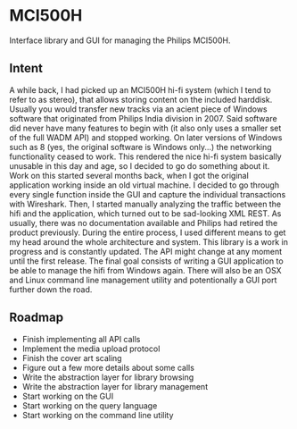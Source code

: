# MCI500H
Interface library and GUI for managing the Philips MCI500H.

## Intent
A while back, I had picked up an MCI500H hi-fi system (which I tend to refer to as stereo),
that allows storing content on the included harddisk.
Usually you would transfer new tracks via an acient piece of Windows software that originated from Philips India division in 2007.
Said software did never have many features to begin with (it also only uses a smaller set of the full WADM API) and stopped working.
On later versions of Windows such as 8 (yes, the original software is Windows only...) the networking functionality ceased to work.
This rendered the nice hi-fi system basically unusable in this day and age, so I decided to go do something about it.
Work on this started several months back, when I got the original application working inside an old virtual machine.
I decided to go through every single function inside the GUI and capture the individual transactions with Wireshark.
Then, I started manually analyzing the traffic between the hifi and the application, which turned out to be sad-looking XML REST.
As usually, there was no documentation available and Philips had retired the product previously.
During the entire process, I used different means to get my head around the whole architecture and system.
This library is a work in progress and is constantly updated. The API might change at any moment until the first release.
The final goal consists of writing a GUI application to be able to manage the hifi from Windows again.
There will also be an OSX and Linux command line management utility and potentionally a GUI port further down the road.

## Roadmap
* Finish implementing all API calls
* Implement the media upload protocol
* Finish the cover art scaling
* Figure out a few more details about some calls
* Write the abstraction layer for library browsing
* Write the abstraction layer for library management
* Start working on the GUI
* Start working on the query language
* Start working on the command line utility
